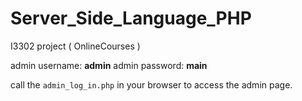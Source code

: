# Server_Side_Language_PHP
I3302 project ( OnlineCourses )

admin username: **admin**
admin password: **main**

call the `admin_log_in.php` in your browser to access the admin page.
